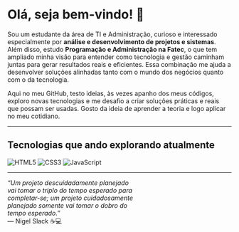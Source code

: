 # Olá, seja bem-vindo! 👋 

Sou um estudante da área de TI e Administração, curioso e interessado especialmente por **análise e desenvolvimento de projetos e sistemas**.  
Além disso, estudo **Programação e Administração na Fatec**, o que tem ampliado minha visão para entender como tecnologia e gestão caminham juntas para gerar resultados reais e eficientes. Essa combinação me ajuda a desenvolver soluções alinhadas tanto com o mundo dos negócios quanto com o da tecnologia.

Aqui no meu GitHub, testo ideias, às vezes apanho dos meus códigos, exploro novas tecnologias e me desafio a criar soluções práticas e reais que possam ser usadas. Gosto da ideia de aprender a teoria e logo aplicar no meu cotidiano.

---

## Tecnologias que ando explorando atualmente  
![HTML5](https://img.shields.io/badge/HTML5-E34F26?style=for-the-badge&logo=html5&logoColor=white) ![CSS3](https://img.shields.io/badge/CSS3-1572B6?style=for-the-badge&logo=css3&logoColor=white)  ![JavaScript](https://img.shields.io/badge/JavaScript-F7DF1E?style=for-the-badge&logo=javascript&logoColor=black)  

---

*“Um projeto descuidadamente planejado  
vai tomar o triplo do tempo esperado para  
completar-se; um projeto cuidadosamente  
planejado somente vai tomar o dobro do  
tempo esperado.”*  
— Nigel Slack ☕💻
